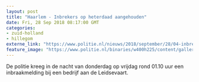 ```yaml
---
layout: post
title: "Haarlem - Inbrekers op heterdaad aangehouden"
date: Fri, 28 Sep 2018 08:17:00 GMT
categories: 
- zuid-holland 
- hillegom 
externe_link: "https://www.politie.nl/nieuws/2018/september/28/04-inbrekers-op-heterdaad-aangehouden.html"
feature_image: "https://www.politie.nl/binaries/w400h225/content/gallery/politie/nieuws/2018/juni/04-nh/img_20180708_160636.jpg"
---
```


De politie kreeg in de nacht van donderdag op vrijdag rond 01.10 uur een inbraakmelding bij een bedrijf aan de Leidsevaart.

